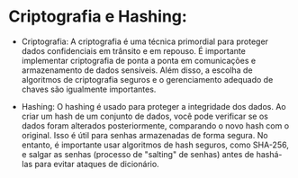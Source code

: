 # Criptografia e Hashing:

- Criptografia: A criptografia é uma técnica primordial para proteger dados confidenciais em trânsito e em repouso. É importante implementar criptografia de ponta a ponta em comunicações e armazenamento de dados sensíveis. Além disso, a escolha de algoritmos de criptografia seguros e o gerenciamento adequado de chaves são igualmente importantes.

- Hashing: O hashing é usado para proteger a integridade dos dados. Ao criar um hash de um conjunto de dados, você pode verificar se os dados foram alterados posteriormente, comparando o novo hash com o original. Isso é útil para senhas armazenadas de forma segura. No entanto, é importante usar algoritmos de hash seguros, como SHA-256, e salgar as senhas (processo de "salting" de senhas) antes de hashá-las para evitar ataques de dicionário.